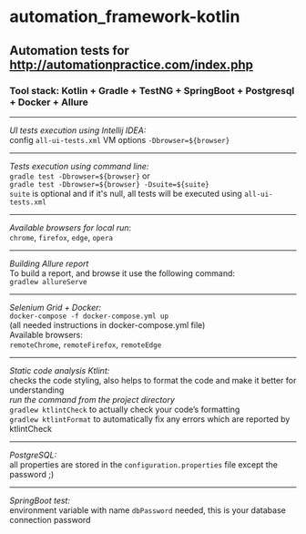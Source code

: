 # automation_framework-kotlin

## Automation tests for http://automationpractice.com/index.php

### Tool stack: Kotlin + Gradle + TestNG + SpringBoot + Postgresql + Docker + Allure

 *********
_UI tests execution using Intellij IDEA:_\
config `all-ui-tests.xml` VM options `-Dbrowser=${browser}`
 *********
_Tests execution using command line:_\
`gradle test -Dbrowser=${browser}` or\
`gradle test -Dbrowser=${browser} -Dsuite=${suite}`\
`suite` is optional and if it's null, all tests will be executed using `all-ui-tests.xml`
**********
_Available browsers for local run_:\
`chrome`, `firefox`, `edge`, `opera`
**********
_Building Allure report_\
To build a report, and browse it use the following command:\
`gradlew allureServe`
**********
_Selenium Grid + Docker:_\
`docker-compose -f docker-compose.yml up`\
(all needed instructions in docker-compose.yml file)\
Available browsers:\
`remoteChrome`, `remoteFirefox`, `remoteEdge`
 *********
_Static code analysis Ktlint:_\
checks the code styling, also helps to format the code and make it better for understanding\
_run the command from the project directory_\
`gradlew ktlintCheck` to actually check your code’s formatting\
`gradlew ktlintFormat` to automatically fix any errors which are reported by ktlintCheck
**********
_PostgreSQL:_\
all properties are stored in the `configuration.properties` file except the password ;)
**********
_SpringBoot test:_\
environment variable with name `dbPassword` needed, this is your database connection password
